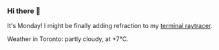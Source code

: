 ### Hi there :wave:

It's Monday! I might be finally adding refraction to my [terminal raytracer](https://github.com/bewuethr/bash-raytracer).

Weather in Toronto: partly cloudy, at +7°C.
